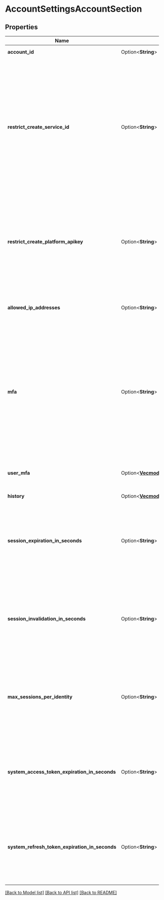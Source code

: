 # AccountSettingsAccountSection

## Properties

Name | Type | Description | Notes
------------ | ------------- | ------------- | -------------
**account_id** | Option<**String**> | Unique ID of the account. | [optional]
**restrict_create_service_id** | Option<**String**> | Defines whether or not creating a service ID is access controlled. Valid values:   * RESTRICTED - only users assigned the 'Service ID creator' role on the IAM Identity Service can create service IDs, including the account owner   * NOT_RESTRICTED - all members of an account can create service IDs   * NOT_SET - to 'unset' a previous set value | [optional][default to NotSet]
**restrict_create_platform_apikey** | Option<**String**> | Defines whether or not creating platform API keys is access controlled. Valid values:   * RESTRICTED - to apply access control   * NOT_RESTRICTED - to remove access control   * NOT_SET - to 'unset' a previous set value | [optional][default to NotSet]
**allowed_ip_addresses** | Option<**String**> | Defines the IP addresses and subnets from which IAM tokens can be created for the account. | [optional]
**mfa** | Option<**String**> | Defines the MFA requirement for the user. Valid values:   * NONE - No MFA trait set   * NONE_NO_ROPC- No MFA, disable CLI logins with only a password   * TOTP - For all non-federated IBMId users   * TOTP4ALL - For all users   * LEVEL1 - Email-based MFA for all users   * LEVEL2 - TOTP-based MFA for all users   * LEVEL3 - U2F MFA for all users | [optional]
**user_mfa** | Option<[**Vec<models::EffectiveAccountSettingsUserMfa>**](EffectiveAccountSettingsUserMFA.md)> | List of users that are exempted from the MFA requirement of the account. | [optional]
**history** | Option<[**Vec<models::EnityHistoryRecord>**](EnityHistoryRecord.md)> | History of the Account Settings. | [optional]
**session_expiration_in_seconds** | Option<**String**> | Defines the session expiration in seconds for the account. Valid values:   * Any whole number between between '900' and '86400'   * NOT_SET - To unset account setting and use service default | [optional][default to 86400]
**session_invalidation_in_seconds** | Option<**String**> | Defines the period of time in seconds in which a session will be invalidated due to inactivity. Valid values:   * Any whole number between '900' and '7200'   * NOT_SET - To unset account setting and use service default | [optional][default to 7200]
**max_sessions_per_identity** | Option<**String**> | Defines the max allowed sessions per identity required by the account. Valid values:   * Any whole number greater than 0   * NOT_SET - To unset account setting and use service default | [optional]
**system_access_token_expiration_in_seconds** | Option<**String**> | Defines the access token expiration in seconds. Valid values:   * Any whole number between '900' and '3600'   * NOT_SET - To unset account setting and use service default | [optional][default to 3600]
**system_refresh_token_expiration_in_seconds** | Option<**String**> | Defines the refresh token expiration in seconds. Valid values:   * Any whole number between '900' and '259200'   * NOT_SET - To unset account setting and use service default | [optional][default to 259200]

[[Back to Model list]](../README.md#documentation-for-models) [[Back to API list]](../README.md#documentation-for-api-endpoints) [[Back to README]](../README.md)


